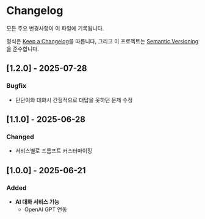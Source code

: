 # Changelog

모든 주요 변경사항이 이 파일에 기록됩니다.

형식은 [Keep a Changelog](https://keepachangelog.com/ko/1.0.0/)를 따릅니다,
그리고 이 프로젝트는 [Semantic Versioning](https://semver.org/lang/ko/)을 준수합니다.

## [1.2.0] - 2025-07-28

### Bugfix
- 단단이와 대화시 간헐적으로 대답을 못하던 문제 수정

## [1.1.0] - 2025-06-28

### Changed
- 서비스별로 프롬프트 커스터마이징

## [1.0.0] - 2025-06-21

### Added
- **AI 대화 서비스 기능**
  - OpenAI GPT 연동
